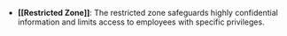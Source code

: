  - **[[Restricted Zone]]**: The restricted zone safeguards highly confidential information and limits access to employees with specific privileges.